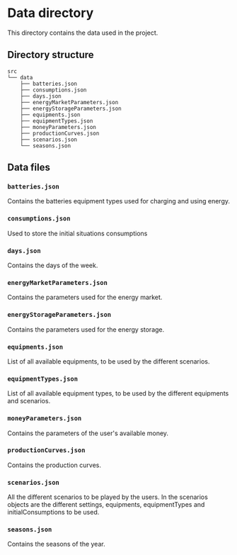 # Data directory
This directory contains the data used in the project.

## Directory structure
```
src
└── data
    ├── batteries.json
    ├── consumptions.json
    ├── days.json
    ├── energyMarketParameters.json
    ├── energyStorageParameters.json
    ├── equipments.json
    ├── equipmentTypes.json
    ├── moneyParameters.json
    ├── productionCurves.json
    ├── scenarios.json
    └── seasons.json
```

## Data files
### `batteries.json`
Contains the batteries equipment types used for charging and using energy.

### `consumptions.json`
Used to store the initial situations consumptions

### `days.json`
Contains the days of the week.

### `energyMarketParameters.json`
Contains the parameters used for the energy market.

### `energyStorageParameters.json`
Contains the parameters used for the energy storage.

### `equipments.json`
List of all available equipments, to be used by the different scenarios.

### `equipmentTypes.json`
List of all available equipment types, to be used by the different equipments and scenarios.

### `moneyParameters.json`
Contains the parameters of the user's available money.

### `productionCurves.json`
Contains the production curves. 

### `scenarios.json`
All the different scenarios to be played by the users. In the scenarios objects are the different settings, equipments, equipmentTypes and initialConsumptions to be used.

### `seasons.json`
Contains the seasons of the year.
